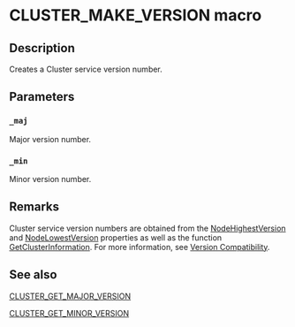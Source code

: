 # CLUSTER_MAKE_VERSION macro

## Description

Creates a Cluster service version number.

## Parameters

### `_maj`

Major version number.

### `_min`

Minor version number.

## Remarks

Cluster service version numbers are obtained from the [NodeHighestVersion](https://learn.microsoft.com/previous-versions/windows/desktop/mscs/nodes-nodehighestversion) and [NodeLowestVersion](https://learn.microsoft.com/previous-versions/windows/desktop/mscs/nodes-nodelowestversion) properties as well as the function [GetClusterInformation](https://learn.microsoft.com/windows/desktop/api/clusapi/nf-clusapi-getclusterinformation). For more information, see [Version Compatibility](https://learn.microsoft.com/previous-versions/windows/desktop/mscs/version-compatibility).

## See also

[CLUSTER_GET_MAJOR_VERSION](https://learn.microsoft.com/previous-versions/windows/desktop/api/clusapi/nf-clusapi-cluster_get_major_version)

[CLUSTER_GET_MINOR_VERSION](https://learn.microsoft.com/previous-versions/windows/desktop/api/clusapi/nf-clusapi-cluster_get_minor_version)